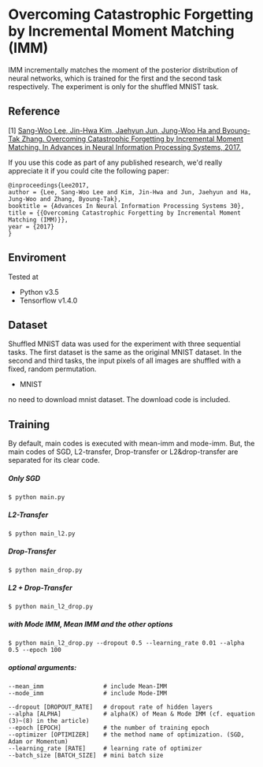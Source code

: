 Overcoming Catastrophic Forgetting by Incremental Moment Matching (IMM)
===================================

IMM incrementally matches the moment of the posterior distribution of neural networks, which is trained for the first and the second task respectively. The experiment is only for the shuffled MNIST task.

## Reference

[1] [Sang-Woo Lee, Jin-Hwa Kim, Jaehyun Jun, Jung-Woo Ha and Byoung-Tak Zhang. Overcoming Catastrophic Forgetting by Incremental Moment Matching. In Advances in Neural Information Processing Systems, 2017.](https://arxiv.org/abs/1703.08475)

If you use this code as part of any published research, we'd really appreciate it if you could cite the following paper:

    @inproceedings{Lee2017,
    author = {Lee, Sang-Woo Lee and Kim, Jin-Hwa and Jun, Jaehyun and Ha, Jung-Woo and Zhang, Byoung-Tak},
    booktitle = {Advances In Neural Information Processing Systems 30},
    title = {{Overcoming Catastrophic Forgetting by Incremental Moment Matching (IMM)}},
    year = {2017}
    }


## Enviroment

Tested at

* Python v3.5
* Tensorflow v1.4.0

## Dataset

Shuffled MNIST data was used for the experiment with three sequential tasks. The first dataset is the same as the original MNIST dataset. In the second and third tasks, the input pixels of all images are shuffled with a fixed, random permutation.

* MNIST

no need to download mnist dataset. The download code is included. 

## Training

By default, main codes is executed with mean-imm and mode-imm. But, the main codes of SGD, L2-transfer, Drop-transfer or L2&drop-transfer are separated for its clear code.

##### Only SGD

    $ python main.py

##### L2-Transfer

    $ python main_l2.py

##### Drop-Transfer

    $ python main_drop.py

##### L2 + Drop-Transfer

    $ python main_l2_drop.py

##### with Mode IMM, Mean IMM and the other options

    $ python main_l2_drop.py --dropout 0.5 --learning_rate 0.01 --alpha 0.5 --epoch 100


##### optional arguments:
    
    --mean_imm                 # include Mean-IMM
    --mode_imm                 # include Mode-IMM

    --dropout [DROPOUT_RATE]   # dropout rate of hidden layers
    --alpha [ALPHA]            # alpha(K) of Mean & Mode IMM (cf. equation (3)~(8) in the article)
    --epoch [EPOCH]            # the number of training epoch
    --optimizer [OPTIMIZER]    # the method name of optimization. (SGD, Adam or Momentum)
    --learning_rate [RATE]     # learning rate of optimizer
    --batch_size [BATCH_SIZE]  # mini batch size
